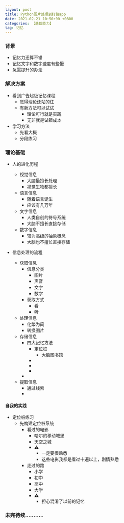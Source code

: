 ```yaml
---
layout: post
title: Python图片处理到打包app
date: 2021-02-21 10:50:00 +0800
categories: 【基础能力】
tag: 记忆
---
```


### 背景
- 记忆力还算不错
- 记忆文字和数字速度有些慢
- 急需提升的办法

### 解决方案
- 看到广告超级记忆课程
	- 觉得理论还站的住
	- 有新方法可以试试
		- 理论可行就是实践
		- 无非就是试错成本
- 学习方法
	- 先看大概
	- 分段练习

### 理论基础

- 人的进化历程
	- 视觉信息
		- 大脑最擅长处理
		- 视觉生物都擅长
	- 语言信息
		- 随着语言诞生
		- 应该有几万年
	- 文字信息
		- 人类自创的符号系统 
		- 大脑不擅长直接存储
	- 数字信息
		- 较为高级的抽象概念
		- 大脑也不擅长直接存储

- 信息处理的流程
	- 获取信息
		- 信息分类
			- 图片
			- 声音
			- 文字
			- 数字
		- 获取方式
			- 看
			- 听
	- 处理信息
		- 化繁为简
		- 转换图片
	- 存储信息
		- 四大记忆方法
			- 定位桩
				-  大脑图书馆
			- 
			- 
			- 
		- 
	- 提取信息
		- 通过线索
		- 

#### 自我的实践

- 定位桩练习
	- 先构建定位桩系统
		- 看过的电影
			- 哈尔的移动城堡
			- 天空之城
			- ⚠️ 
				- 一定要很熟悉
				- 这些电影我都是看过十遍以上，剧情熟悉
		- 走过的路
			- 小学
			- 初中
			- 高中
			- 大学
			- ⚠️
				- 担心混淆了以前的记忆

### 未完待续...........



